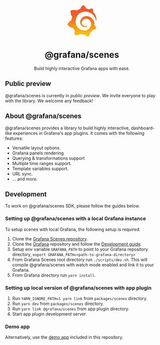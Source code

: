 <div align="center">
  <img
    src="https://raw.githubusercontent.com/grafana/scenes/main/docusaurus/website/static/img/logo.svg"
    alt="Grafana Logo"
    width="100px"
    padding="40px"
  />
  <h1>@grafana/scenes</h1>
  <p>Build highly interactive Grafana apps with ease.</p>
</div>

## Public preview

@grafana/scenes is currently in _public preview_. We invite everyone to play with the library. We welcome any feedback!

## About @grafana/scenes

@grafana/scenes provides a library to build highly interactive, dashboard-like experiences in Grafana's app plugins. It comes with the following features:

- Versatile layout options.
- Grafana panels rendering.
- Querying & transformations support
- Multiple time ranges support.
- Template variables support.
- URL sync.
- ... and more.

## Development

To work on @grafana/scenes SDK, please follow the guides below.

### Setting up @grafana/scenes with a local Grafana instance

To setup scenes with local Grafana, the following setup is required:

1. Clone the [Grafana Scenes repository](https://github.com/grafana/scenes/).
1. Clone the [Grafana](https://github.com/grafana/grafana/) repository and follow the [Development guide](https://github.com/grafana/grafana/blob/main/contribute/developer-guide.md#developer-guide).
1. Setup env variable `GRAFANA_PATH` to point to your Grafana repository directory, `export GRAFANA_PATH=<path-to-grafana-directory>`
1. From Grafana Scenes root directory run `./scripts/dev.sh`. This will compile @grafana/scenes with watch mode enabled and link it to your Grafana.
1. From Grafana directory run `yarn install`.

### Setting up local version of @grafana/scenes with app plugin

1. Run `YARN_IGNORE_PATH=1 yarn link` from `packages/scenes` directory.
1. Run `yarn dev` from `packages/scenes` directory.
1. Run `yarn link @grafana/scenes` from app plugin directory.
1. Start app plugin development server.

### Demo app

Alternatively, use the [demo app](../scenes-app/README.md) included in this repository.
